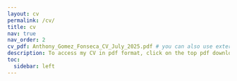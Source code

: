 ```yaml
---
layout: cv
permalink: /cv/
title: cv
nav: true
nav_order: 2
cv_pdf: Anthony_Gomez_Fonseca_CV_July_2025.pdf # you can also use external links here
description: To access my CV in pdf format, click on the top pdf download button.
toc:
  sidebar: left
---
```

